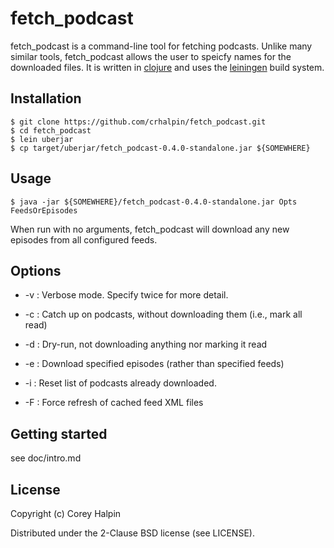 # fetch\_podcast

fetch\_podcast is a command-line tool for fetching podcasts.  Unlike many
similar tools, fetch\_podcast allows the user to speicfy names for the
downloaded files.  It is written in [clojure](http://clojure.org/) and uses the
[leiningen](http://leiningen.org/) build system.

## Installation

    $ git clone https://github.com/crhalpin/fetch_podcast.git
    $ cd fetch_podcast
    $ lein uberjar
    $ cp target/uberjar/fetch_podcast-0.4.0-standalone.jar ${SOMEWHERE}

## Usage

    $ java -jar ${SOMEWHERE}/fetch_podcast-0.4.0-standalone.jar Opts FeedsOrEpisodes

When run with no arguments, fetch\_podcast will download any new episodes from
all configured feeds.

## Options

* -v : Verbose mode.  Specify twice for more detail.

* -c : Catch up on podcasts, without downloading them (i.e., mark all read)

* -d : Dry-run, not downloading anything nor marking it read

* -e : Download specified episodes (rather than specified feeds)

* -i : Reset list of podcasts already downloaded.

* -F : Force refresh of cached feed XML files

## Getting started

see doc/intro.md

## License

Copyright (c) Corey Halpin

Distributed under the 2-Clause BSD license (see LICENSE).
